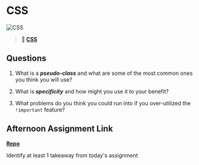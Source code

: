 # CSS

![CSS](https://bcw.blob.core.windows.net/public/cssUnit/1411879719053976)

> **📖 [CSS](https://codeworksacademy.com/fs-student-guide/resources/wk1/03-CSS)**

## Questions

1. What is a ***pseudo-class*** and what are some of the most common ones you think you will use?

2. What is ***specificity*** and how might you use it to your benefit?

3. What problems do you think you could run into if you over-utilized the `!important` feature?

## Afternoon Assignment Link

**[Repo](https://github.com/LemonadeGT1/<ASSIGNMENT_REPO>)**

Identify at least 1 takeaway from today's assignment
